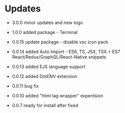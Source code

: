 # Updates
- 3.0.0 minor updates and new logo

- 1.0.0 added package - Terminal

- 0.0.15 update package - disable vsc icon pack

* 0.0.14 added Auto Import - ES6, TS, JSX, TSX + ES7 React/Redux/GraphQL/React-Native snippets

- 0.0.13 added EJS language support

* 0.0.12 added DotENV extension

* 0.0.11 bug fix

- 0.0.10 added "html tag wrapper" expentsion

* 0.0.7 ready for install after fixed
